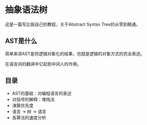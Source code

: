 # 抽象语法树

这是一篇写比我自己的教程，关于Abstract Syntax Tree的从零到精通。

## AST是什么

简单来讲AST是将逻辑对象化的结果，也就是逻辑的对象方式的完全表述。

在语言间的翻译中它起到中间人的作用。

## 目录

- AST的基础：对编程语言的表述
- 对括号的解释：堆栈法
- 演算优先度
- 语言 -> 树 -> 语言
- 各算法的速度分析
